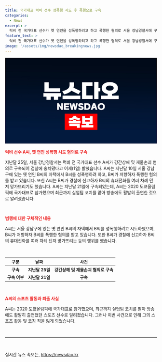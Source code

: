 ```yaml
---
title: 국가대표 럭비 선수 성폭행 시도 후 폭행으로 구속
categories:
  - News
excerpt: >
  럭비 전 국가대표 선수가 옛 연인을 성폭행하려고 하고 폭행한 혐의로 서울 강남경찰서에 구속됐다. A씨는 B씨의 자택에서 폭행을 시도하다가 B씨가 저항하자 폭행한 것으로 알려졌으며, 이후 B씨의 휴대전화를 던져 망가뜨린 혐의도 받았다. A씨는 2020 도쿄올림픽에 국가대표로 출전한 경력이 있으며, 최근까지는 실업팀 코치로 활동하고 방송에도 출연했다.
feature_text: >
  럭비 전 국가대표 선수가 옛 연인을 성폭행하려고 하고 폭행한 혐의로 서울 강남경찰서에 구속됐다. A씨는 B씨의 자택에서 폭행을 시도하다가 B씨가 저항하자 폭행한 것으로 알려졌으며, 이후 B씨의 휴대전화를 던져 망가뜨린 혐의도 받았다. A씨는 2020 도쿄올림픽에 국가대표로 출전한 경력이 있으며, 최근까지는 실업팀 코치로 활동하고 방송에도 출연했다.
image: '/assets/img/newsdao_breakingnews.jpg'
---
```


<p><img src="/assets/img/newsdao_breakingnews.jpg" alt="firstkoreanews 속보" /></p>

<p><b><span style="color: #ee2323;">럭비 선수 A씨, 옛 연인 성폭행 시도 혐의로 구속</span></b></p>

<p>지난달 25일, 서울 강남경찰서는 럭비 전 국가대표 선수 A씨가 강간상해 및 재물손괴 혐의로 구속되어 검찰에 송치됐다고 어제(1일) 밝혔습니다. A씨는 지난달 10일 서울 강남구에 있는 옛 연인 B씨의 자택에서 B씨를 성폭행하려 하고, B씨가 저항하자 폭행한 혐의를 받고 있습니다. 또한 A씨는 B씨가 경찰에 신고하자 B씨의 휴대전화를 여러 차례 던져 망가뜨리기도 했습니다. A씨는 지난달 21일에 구속되었는데, A씨는 2020 도쿄올림픽에 국가대표로 참가했으며 최근까지 실업팀 코치를 맡아 방송에도 활발히 출연한 것으로 알려졌습니다.</p>

<p data-ke-size="size16">&nbsp;</p>

<p><b><span style="color: #ee2323;">범행에 대한 구체적인 내용</span></b></p>

<p>A씨는 서울 강남구에 있는 옛 연인 B씨의 자택에서 B씨를 성폭행하려고 시도하였으며, B씨가 저항하자 B씨를 폭행한 혐의를 받고 있습니다. 또한 B씨가 경찰에 신고하자 B씨의 휴대전화를 여러 차례 던져 망가뜨리는 등의 행위를 했습니다.</p>

<p data-ke-size="size16">&nbsp;</p>

<table>
<thead>
<tr>
<th style="text-align: center;">구분</th>
<th style="text-align: center;">날짜</th>
<th style="text-align: center;">사건</th>
</tr>
</thead>
<tbody>
<tr>
<td style="text-align: center; height: 17px;"><b>구속</b></td>
<td style="text-align: center; height: 17px;"><b>지난달 25일</b></td>
<td style="text-align: center; height: 17px;"><b>강간상해 및 재물손괴 혐의로 구속</b></td>
</tr>
<tr>
<td style="text-align: center; height: 17px;"><b>구속 여부</b></td>
<td style="text-align: center; height: 17px;"><b>지난달 21일</b></td>
<td style="text-align: center; height: 17px;"><b>구속</b></td>
</tr>
</tbody>
</table>

<p data-ke-size="size16">&nbsp;</p>

<p><b><span style="color: #ee2323;">A씨의 스포츠 활동과 퇴출 사실</span></b></p>

<p>A씨는 2020 도쿄올림픽에 국가대표로 참가했으며, 최근까지 실업팀 코치를 맡아 방송에도 활발히 출연했던 스포츠 선수로 알려졌습니다. 그러나 이번 사건으로 인해 그의 스포츠 활동 및 코칭 직을 잃게 되었습니다.</p>

<p data-ke-size="size16">&nbsp;</p>

<hr>

<p data-ke-size="size16">&nbsp;</p>
실시간 뉴스 속보는, <a href="https://newsdao.kr" rel="dofollow">https://newsdao.kr</a>


